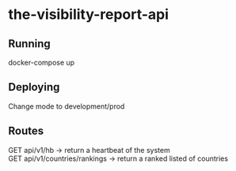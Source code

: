 # the-visibility-report-api
  
## Running

docker-compose up

## Deploying

Change mode to development/prod

## Routes

GET api/v1/hb -> return a heartbeat of the system  
GET api/v1/countries/rankings -> return a ranked listed of countries  